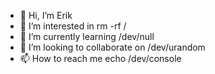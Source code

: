 - 👋 Hi, I’m Erik
- 👀 I’m interested in rm -rf /
- 🌱 I’m currently learning /dev/null
- 💞️ I’m looking to collaborate on /dev/urandom
- 📫 How to reach me echo /dev/console
